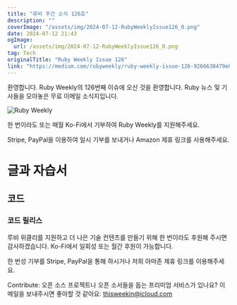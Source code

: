 ```yaml
---
title: "루비 주간 소식 126호"
description: ""
coverImage: "/assets/img/2024-07-12-RubyWeeklyIssue126_0.png"
date: 2024-07-12 21:43
ogImage: 
  url: /assets/img/2024-07-12-RubyWeeklyIssue126_0.png
tag: Tech
originalTitle: "Ruby Weekly Issue 126"
link: "https://medium.com/rubyweekly/ruby-weekly-issue-126-9266638479e0"
---
```



환영합니다. Ruby Weekly의 126번째 이슈에 오신 것을 환영합니다. Ruby 뉴스 및 기사들을 모아놓은 무료 이메일 소식지입니다.

![Ruby Weekly](/assets/img/2024-07-12-RubyWeeklyIssue126_0.png)

한 번이라도 또는 매월 Ko-Fi에서 기부하여 Ruby Weekly를 지원해주세요.

Stripe, PayPal을 이용하여 일시 기부를 보내거나 Amazon 제휴 링크를 사용해주세요.

<div class="content-ad"></div>

# 글과 자습서

## 코드

### 코드 릴리스

루비 위클리를 지원하고 더 나은 기술 컨텐츠를 만들기 위해 한 번이라도 후원해 주시면 감사하겠습니다. Ko-Fi에서 일회성 또는 월간 후원이 가능합니다.

<div class="content-ad"></div>

한 번성 기부를 Stripe, PayPal을 통해 하시거나 저희 아마존 제휴 링크를 이용해주세요.

Contribute: 오픈 소스 프로젝트나 오픈 소서들을 돕는 프리미엄 서비스가 있나요? 이메일을 보내주시면 좋아할 것 같아요: thisweekin@icloud.com